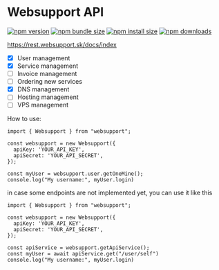 # Websupport API

<div float="left">

[![npm version](https://img.shields.io/npm/v/websupport.svg)](https://www.npmjs.org/package/websupport)
[![npm bundle size](https://img.shields.io/bundlephobia/minzip/websupport)](https://bundlephobia.com/package/websupport@latest)
[![npm install size](https://img.shields.io/badge/dynamic/json?url=https://packagephobia.com/v2/api.json?p=websupport&query=$.install.pretty&label=install%20size)](https://packagephobia.now.sh/result?p=websupport)
[![npm downloads](https://img.shields.io/npm/dw/websupport)](https://www.npmjs.org/package/websupport)

</div>

https://rest.websupport.sk/docs/index

- [x] User management
- [x] Service management
- [ ] Invoice management
- [ ] Ordering new services
- [x] DNS management
- [ ] Hosting management
- [ ] VPS management

How to use:

```
import { Websupport } from "websupport";

const websupport = new Websupport({
  apiKey: 'YOUR_API_KEY',
  apiSecret: 'YOUR_API_SECRET',
});

const myUser = websupport.user.getOneMine();
console.log("My username:", myUser.login)
```

in case some endpoints are not implemented yet, you can use it like this

```
import { Websupport } from "websupport";

const websupport = new Websupport({
  apiKey: 'YOUR_API_KEY',
  apiSecret: 'YOUR_API_SECRET',
});

const apiService = websupport.getApiService();
const myUser = await apiService.get("/user/self")
console.log("My username:", myUser.login)
```
